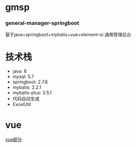 # gmsp
### general-manager-springboot
基于java+springboot+mybatis+vue+element-ui 通用管理后台


# 技术栈
* java: 8
* mysql: 5.7
* springboot: 2.7.6
* mybatis: 2.2.1
* mybatis-plus: 3.5.1
* 代码自动生成
* ExcelUtil


# vue
<a href="https://github.com/jeffcail/gmweb" target="_blank">vue部分</a>
